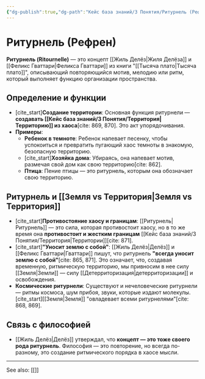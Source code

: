 ```yaml
---
{"dg-publish":true,"dg-path":"Кейс база знаний/3 Понятия/Ритурнель (Рефрен)","permalink":"/kejs-baza-znanij/3-ponyatiya/riturnel-refren/"}
---
```


# Ритурнель (Рефрен)

**Ритурнель (Ritournelle)** — это концепт [[Жиль Делёз\|Жиля Делёза]] и [[Феликс Гваттари\|Феликса Гваттари]] из книги "[[Тысяча плато\|Тысяча плато]]", описывающий повторяющийся мотив, мелодию или ритм, который выполняет функцию организации пространства.

## Определение и функции
- [cite_start]**Создание территории**: Основная функция ритурнели — **создавать [[Кейс база знаний/3 Понятия/Территория\|Территорию]] из хаоса**[cite: 869, 870]. Это акт упорядочивания.
- **Примеры**:
    - **Ребенок в темноте**: Ребенок напевает песенку, чтобы успокоиться и превратить пугающий хаос темноты в знакомую, безопасную территорию.
    - [cite_start]**Хозяйка дома**: Убираясь, она напевает мотив, размечая свой дом как свою территорию[cite: 862].
    - **Птица**: Пение птицы — это ритурнель, которым она обозначает свою территорию.

## Ритурнель и [[Земля vs Территория\|Земля vs Территория]]
- [cite_start]**Противостояние хаосу и границам**: [[Ритурнель\|Ритурнель]] — это сила, которая противостоит хаосу, но в то же время она **противостоит и жестким границам** [[Кейс база знаний/3 Понятия/Территория\|Территории]][cite: 871].
- [cite_start]**"Уносит землю с собой"**: [[Жиль Делёз\|Делёз]] и [[Феликс Гваттари\|Гваттари]] пишут, что ритурнель **"всегда уносит землю с собой"**[cite: 865, 871]. Это означает, что, создавая временную, ритмическую территорию, мы привносим в нее силу [[Земля\|Земли]] — силу [[Детерриторизация\|детерриторизации]] и освобождения.
- **Космические ритурнели**: Существуют и нечеловеческие ритурнели — ритмы космоса, шум прибоя, звуки, которые издают молекулы. [cite_start][[Земля\|Земля]] "овладевает всеми ритурнелями"[cite: 868, 869].

## Связь с философией
- [[Жиль Делёз\|Делёз]] утверждал, что **концепт — это тоже своего рода ритурнель**. Философия — это повторение, но всегда по-разному, это создание ритмического порядка в хаосе мысли.






---
See also:
[[]]
